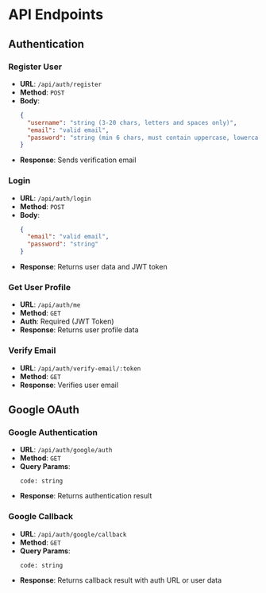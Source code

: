 # API Endpoints

## Authentication

### Register User
- **URL**: `/api/auth/register`
- **Method**: `POST`
- **Body**:
  ```json
  {
    "username": "string (3-20 chars, letters and spaces only)",
    "email": "valid email",
    "password": "string (min 6 chars, must contain uppercase, lowercase and number)"
  }
  ```
- **Response**: Sends verification email

### Login
- **URL**: `/api/auth/login` 
- **Method**: `POST`
- **Body**:
  ```json
  {
    "email": "valid email",
    "password": "string"
  }
  ```
- **Response**: Returns user data and JWT token

### Get User Profile
- **URL**: `/api/auth/me`
- **Method**: `GET`
- **Auth**: Required (JWT Token)
- **Response**: Returns user profile data

### Verify Email
- **URL**: `/api/auth/verify-email/:token`
- **Method**: `GET`
- **Response**: Verifies user email

## Google OAuth

### Google Authentication
- **URL**: `/api/auth/google/auth`
- **Method**: `GET`
- **Query Params**: 
  ```
  code: string
  ```
- **Response**: Returns authentication result

### Google Callback
- **URL**: `/api/auth/google/callback`
- **Method**: `GET`
- **Query Params**:
  ```
  code: string
  ```
- **Response**: Returns callback result with auth URL or user data
